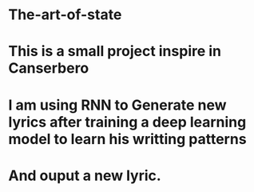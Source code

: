 # The-art-of-state
# This is a small project inspire in Canserbero 
# I am using RNN to Generate new lyrics after training a deep learning model to learn his writting patterns
# And ouput a new lyric.

